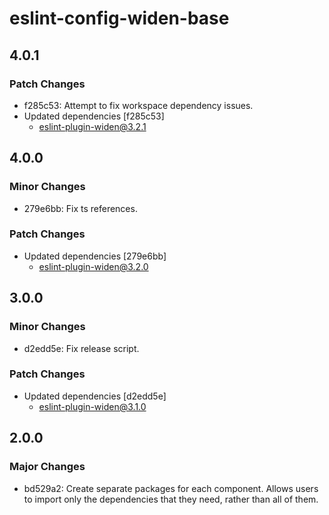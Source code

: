 # eslint-config-widen-base

## 4.0.1

### Patch Changes

- f285c53: Attempt to fix workspace dependency issues.
- Updated dependencies [f285c53]
  - eslint-plugin-widen@3.2.1

## 4.0.0

### Minor Changes

- 279e6bb: Fix ts references.

### Patch Changes

- Updated dependencies [279e6bb]
  - eslint-plugin-widen@3.2.0

## 3.0.0

### Minor Changes

- d2edd5e: Fix release script.

### Patch Changes

- Updated dependencies [d2edd5e]
  - eslint-plugin-widen@3.1.0

## 2.0.0

### Major Changes

- bd529a2: Create separate packages for each component. Allows users to import
  only the dependencies that they need, rather than all of them.
